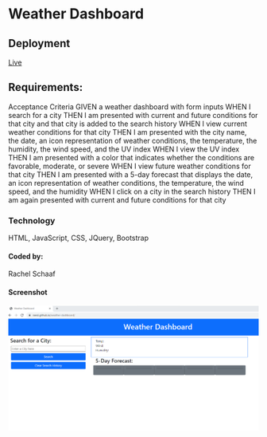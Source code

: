 # Weather Dashboard

## Deployment
[Live](https://raesii.github.io/weather-dashboard/)

## Requirements:
Acceptance Criteria
GIVEN a weather dashboard with form inputs
WHEN I search for a city
THEN I am presented with current and future conditions for that city and that city is added to the search history
WHEN I view current weather conditions for that city
THEN I am presented with the city name, the date, an icon representation of weather conditions, the temperature, the humidity, the wind speed, and the UV index
WHEN I view the UV index
THEN I am presented with a color that indicates whether the conditions are favorable, moderate, or severe
WHEN I view future weather conditions for that city
THEN I am presented with a 5-day forecast that displays the date, an icon representation of weather conditions, the temperature, the wind speed, and the humidity
WHEN I click on a city in the search history
THEN I am again presented with current and future conditions for that city

### Technology
HTML, JavaScript, CSS, JQuery, Bootstrap

#### Coded by:
Rachel Schaaf

#### Screenshot
![Image](https://github.com/RaeSii/weather-dashboard/blob/main/assets/images/img1.png)